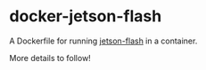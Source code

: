 # docker-jetson-flash
A Dockerfile for running [jetson-flash](https://github.com/balena-os/jetson-flash) in a container. 

More details to follow!
